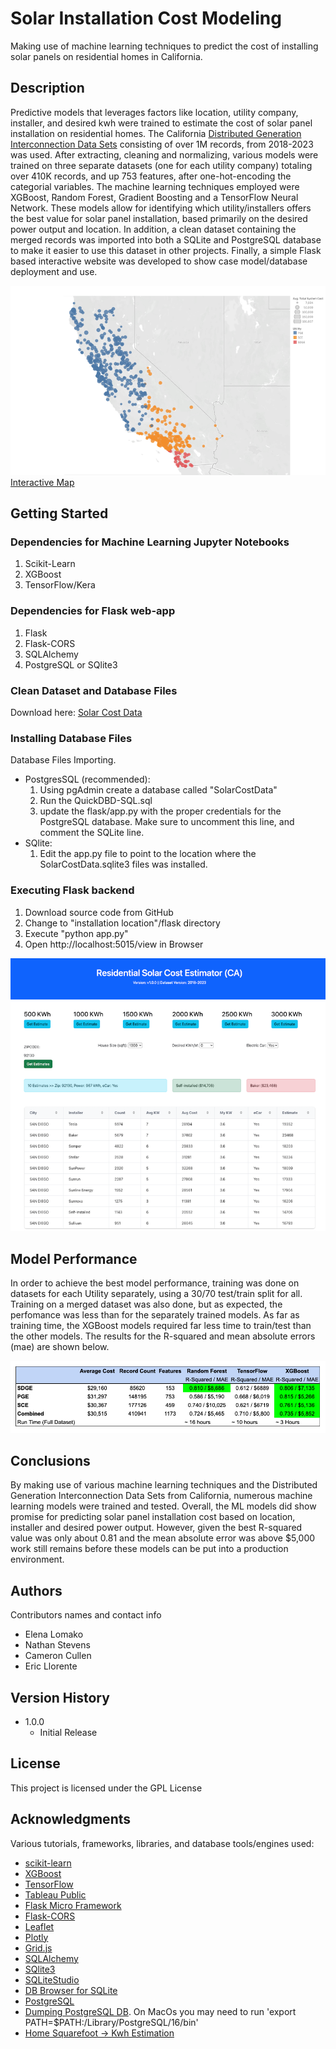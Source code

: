 # Solar Installation Cost Modeling

Making use of machine learning techniques to predict the cost of installing solar panels on residential homes in California.

## Description

Predictive models that leverages factors like location, utility company, installer, and desired kwh were trained to estimate the cost of solar panel installation on residential homes. The California [Distributed Generation  Interconnection Data Sets](https://www.californiadgstats.ca.gov/downloads/) consisting of  over 1M records, from 2018-2023 was used. After extracting, cleaning and normalizing, various models were trained on three separate datasets (one for each utility company) totaling over 410K records, and up 753 features, after one-hot-encoding the categorial variables. The machine learning techniques employed were XGBoost, Random Forest, Gradient Boosting and a TensorFlow Neural Network. These models allow for identifying which utility/installers offers the best value for solar panel installation, based primarily on the desired power output and location. In addition, a clean dataset containing the merged records was imported into both a SQLite and PostgreSQL database to make it easier to use this dataset in other projects. Finally, a simple Flask based interactive website was developed to show case model/database deployment and use. 

![Utilities Map](images/map.png)
[Interactive Map](https://public.tableau.com/views/SolarCostMap/Map?:language=en-US&publish=yes&:display_count=n&:origin=viz_share_link)

## Getting Started

### Dependencies for Machine Learning Jupyter Notebooks
1. Scikit-Learn
2. XGBoost
3. TensorFlow/Kera

### Dependencies for Flask web-app
1. Flask
2. Flask-CORS
3. SQLAlchemy
4. PostgreSQL or SQlite3

### Clean Dataset and Database Files
Download here: [Solar Cost Data](https://github.com/ns96/ML_Project/releases/tag/v1.0)

### Installing Database Files 

Database Files Importing.
* PostgresSQL (recommended): 
	1. Using pgAdmin create a database called "SolarCostData"
	2. Run the QuickDBD-SQL.sql
	4. update the flask/app.py with the proper credentials for the PostgreSQL database. Make sure to uncomment this line, and comment the SQLite line.
* SQlite:
	1. Edit the app.py file to point to the location where the SolarCostData.sqlite3 files was installed.

### Executing Flask backend

1. Download source code from GitHub
2. Change to "installation location"/flask directory
3. Execute "python app.py"
4. Open http://localhost:5015/view in Browser 

![Flask Web App](images/flask_app.png)

## Model Performance

In order to achieve the best model performance, training was done on datasets for each Utility separately, using a 30/70 test/train split for all. Training on a merged dataset was also done, but as expected, the perfomance was less than for the separately trained models. As far as training time, the XGBoost models required far less time to train/test than the other models. The results for the R-squared and mean absolute errors (mae) are shown below.

![Machine Learning Results](images/results.png)

## Conclusions

By making use of various machine learning techniques and the Distributed Generation  Interconnection Data Sets from California, numerous machine learning models were trained and tested. Overall, the ML models did show promise for predicting solar panel installation cost based on location, installer and desired power output. However, given the best R-squared value was only about 0.81 and the mean absolute error was above $5,000 work still remains before these models can be put into a production environment. 

## Authors

Contributors names and contact info

* Elena Lomako
* Nathan Stevens
* Cameron Cullen
* Eric Llorente 

## Version History
* 1.0.0
    * Initial Release


## License

This project is licensed under the GPL License


## Acknowledgments
Various tutorials, frameworks, libraries, and database tools/engines used:

* [scikit-learn](https://scikit-learn.org/stable/index.html)
* [XGBoost](https://xgboost.ai/)
* [TensorFlow](https://www.tensorflow.org/)
* [Tableau Public](https://www.tableau.com/products/public)
* [Flask Micro Framework](https://flask.palletsprojects.com/en/3.0.x/)
* [Flask-CORS](https://flask-cors.readthedocs.io/en/latest/) 
* [Leaflet](https://leafletjs.com/)
* [Plotly](https://plotly.com/javascript/)
* [Grid.js](https://gridjs.io/)
* [SQLAlchemy](https://www.sqlalchemy.org/)
* [SQlite3](https://www.sqlite.org/index.html)
* [SQLiteStudio](https://sqlitestudio.pl/)
* [DB Browser for SQLite](https://sqlitebrowser.org/)
* [PostgreSQL](https://www.postgresql.org/)
* [Dumping PostgreSQL DB](https://www.netguru.com/blog/how-to-dump-and-restore-postgresql-database). On MacOs you may need to run 'export PATH=$PATH:/Library/PostgreSQL/16/bin'
* [Home Squarefoot -> Kwh Estimation](https://www.lifestylesolarinc.com/blog/how-many-kwh-does-a-house-use-per-day)